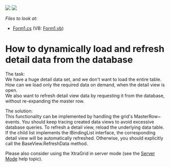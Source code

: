 <!-- default badges list -->
[![](https://img.shields.io/badge/Open_in_DevExpress_Support_Center-FF7200?style=flat-square&logo=DevExpress&logoColor=white)](https://supportcenter.devexpress.com/ticket/details/E1173)
[![](https://img.shields.io/badge/📖_How_to_use_DevExpress_Examples-e9f6fc?style=flat-square)](https://docs.devexpress.com/GeneralInformation/403183)
<!-- default badges end -->
<!-- default file list -->
*Files to look at*:

* [Form1.cs](./CS/WindowsApplication297/Form1.cs) (VB: [Form1.vb](./VB/WindowsApplication297/Form1.vb))
<!-- default file list end -->
# How to dynamically load and refresh detail data from the database


<p>The task:<br />
We have a huge detail data set, and we don't want to load the entire table. How can we load only the required data on demand, when the detail view is open.<br />
We also want to refresh detail view data by requesting it from the database, without re-expanding the master row.</p><p>The solution:<br />
This functionality can be implemented by handling the grid's MasterRow~ events. You should keep tracing created data views to avoid excessive database queries. To refresh a detail view, reload the underlying data table. If the child list implements the IBindingList interface, the corresponding detail view will be automatically refreshed. Otherwise, you should explicitly call the BaseView.RefreshData method.</p><p>Please also consider using the XtraGrid in server mode (see the <a href="http://documentation.devexpress.com/#WindowsForms/CustomDocument2990">Server Mode</a> help topic).</p>

<br/>



